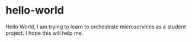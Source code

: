 # hello-world
Hello World,
I am trying to learn to orchestrate microservices as a student project.
I hope this will help me.
